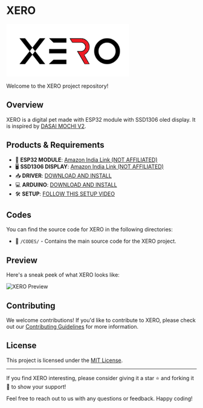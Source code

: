 # XERO

![XERO Logo](github/XERO.png)

Welcome to the XERO project repository!

## Overview

XERO is a digital pet made with ESP32 module with SSD1306 oled display. It is inspired by [DASAI MOCHI V2](https://dasai.com.au/pages/mochi-global).

## Products & Requirements

- 🛒 **ESP32 MODULE**: [Amazon India Link (NOT AFFILIATED)](https://amzn.eu/d/beWduWT)
- 🖥️ **SSD1306 DISPLAY**: [Amazon India Link (NOT AFFILIATED)](https://amzn.eu/d/cUM6rOB)
- 📥 **DRIVER**: [DOWNLOAD AND INSTALL](https://www.silabs.com/developers/usb-to-uart-bridge-vcp-drivers?tab=downloads)
- 💻 **ARDUINO**: [DOWNLOAD AND INSTALL](https://www.arduino.cc/en/software)
- 🛠️ **SETUP**: [FOLLOW THIS SETUP VIDEO](https://youtu.be/jIQSlYtGWTI?si=zVSgMWec_HEFtHW7)

## Codes

You can find the source code for XERO in the following directories:

- 📂 `/CODES/` - Contains the main source code for the XERO project.

## Preview

Here's a sneak peek of what XERO looks like:

![XERO Preview](preview.png)

## Contributing

We welcome contributions! If you'd like to contribute to XERO, please check out our [Contributing Guidelines](CONTRIBUTING.md) for more information.

## License

This project is licensed under the [MIT License](LICENSE).

---

If you find XERO interesting, please consider giving it a star ⭐ and forking it 🍴 to show your support!

Feel free to reach out to us with any questions or feedback. Happy coding!
